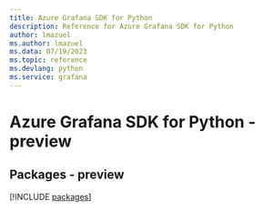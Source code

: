 ```yaml
---
title: Azure Grafana SDK for Python
description: Reference for Azure Grafana SDK for Python
author: lmazuel
ms.author: lmazuel
ms.data: 07/19/2023
ms.topic: reference
ms.devlang: python
ms.service: grafana
---
```

# Azure Grafana SDK for Python - preview
## Packages - preview
[!INCLUDE [packages](grafana-index.md)]